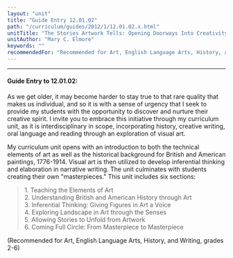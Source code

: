 ```yaml
---
layout: "unit"
title: "Guide Entry 12.01.02"
path: "/curriculum/guides/2012/1/12.01.02.x.html"
unitTitle: "The Stories Artwork Tells: Opening Doorways Into Creativity"
unitAuthor: "Mary C. Elmore"
keywords: ""
recommendedFor: "Recommended for Art, English Language Arts, History, and Writing, grades 2-6"
---
```

<body>
<hr/>
 <h4>
  Guide Entry to 12.01.02:
 </h4>
 <p>
  As we get older, it may become harder to stay true to that rare quality that makes us individual, and so it is with a sense of urgency that I seek to provide my students with the opportunity to discover and nurture their creative spirit. I invite you to embrace this initiative through my curriculum unit, as it is interdisciplinary in scope, incorporating history, creative writing, oral language and reading through an exploration of visual art.
 </p>
<p>
  My curriculum unit opens with an introduction to both the technical elements of art as well as the historical background for British and American paintings, 1776-1914. Visual art is then utilized to develop inferential thinking and elaboration in narrative writing. The unit culminates with students creating their own "masterpieces." This unit includes six sections:
 </p>

<blockquote>
  <dl>
   <dt>
    1. Teaching the Elements of Art
    <dt>
     2. Understanding British and American History through Art
     <dt>
      3. Inferential Thinking: Giving Figures in Art a Voice
      <dt>
       4. Exploring Landscape in Art through the Senses
       <dt>
        5. Allowing Stories to Unfold from Artwork
        <dt>
         6. Coming Full Circle: From Masterpiece to Masterpiece
        </dt>
       </dt>
      </dt>
     </dt>
    </dt>
   </dt>
  </dl>
 </blockquote>
 <p>
  (Recommended for Art, English Language Arts, History, and Writing, grades 2-6)
 </p>


</body>
